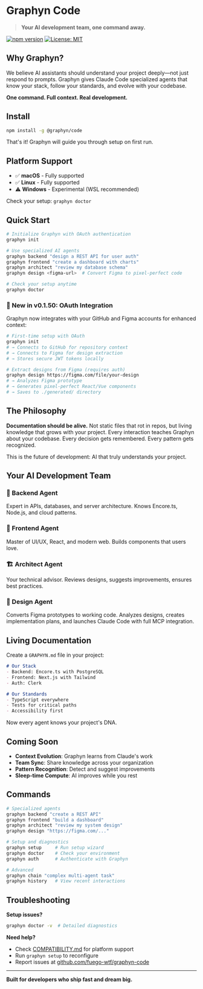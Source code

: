 # Graphyn Code

> **Your AI development team, one command away.**

[![npm version](https://img.shields.io/npm/v/@graphyn/code.svg)](https://www.npmjs.com/package/@graphyn/code)
[![License: MIT](https://img.shields.io/badge/License-MIT-yellow.svg)](https://opensource.org/licenses/MIT)

## Why Graphyn?

We believe AI assistants should understand your project deeply—not just respond to prompts. Graphyn gives Claude Code specialized agents that know your stack, follow your standards, and evolve with your codebase.

**One command. Full context. Real development.**

## Install

```bash
npm install -g @graphyn/code
```

That's it! Graphyn will guide you through setup on first run.

## Platform Support

- ✅ **macOS** - Fully supported
- ✅ **Linux** - Fully supported  
- ⚠️ **Windows** - Experimental (WSL recommended)

Check your setup: `graphyn doctor`

## Quick Start

```bash
# Initialize Graphyn with OAuth authentication
graphyn init

# Use specialized AI agents
graphyn backend "design a REST API for user auth"
graphyn frontend "create a dashboard with charts" 
graphyn architect "review my database schema"
graphyn design <figma-url>  # Convert Figma to pixel-perfect code

# Check your setup anytime
graphyn doctor
```

### 🚀 New in v0.1.50: OAuth Integration

Graphyn now integrates with your GitHub and Figma accounts for enhanced context:

```bash
# First-time setup with OAuth
graphyn init
# → Connects to GitHub for repository context
# → Connects to Figma for design extraction
# → Stores secure JWT tokens locally

# Extract designs from Figma (requires auth)
graphyn design https://figma.com/file/your-design
# → Analyzes Figma prototype
# → Generates pixel-perfect React/Vue components
# → Saves to ./generated/ directory
```

## The Philosophy

**Documentation should be alive.** Not static files that rot in repos, but living knowledge that grows with your project. Every interaction teaches Graphyn about your codebase. Every decision gets remembered. Every pattern gets recognized.

This is the future of development: AI that truly understands your project.

## Your AI Development Team

### 🔧 Backend Agent
Expert in APIs, databases, and server architecture. Knows Encore.ts, Node.js, and cloud patterns.

### 🎨 Frontend Agent  
Master of UI/UX, React, and modern web. Builds components that users love.

### 🏗️ Architect Agent
Your technical advisor. Reviews designs, suggests improvements, ensures best practices.

### 🎨 Design Agent
Converts Figma prototypes to working code. Analyzes designs, creates implementation plans, and launches Claude Code with full MCP integration.

## Living Documentation

Create a `GRAPHYN.md` file in your project:

```markdown
# Our Stack
- Backend: Encore.ts with PostgreSQL
- Frontend: Next.js with Tailwind
- Auth: Clerk

# Our Standards
- TypeScript everywhere
- Tests for critical paths
- Accessibility first
```

Now every agent knows your project's DNA.

## Coming Soon

- **Context Evolution**: Graphyn learns from Claude's work
- **Team Sync**: Share knowledge across your organization
- **Pattern Recognition**: Detect and suggest improvements
- **Sleep-time Compute**: AI improves while you rest

## Commands

```bash
# Specialized agents
graphyn backend "create a REST API"
graphyn frontend "build a dashboard" 
graphyn architect "review my system design"
graphyn design "https://figma.com/..."

# Setup and diagnostics
graphyn setup     # Run setup wizard
graphyn doctor    # Check your environment
graphyn auth      # Authenticate with Graphyn

# Advanced
graphyn chain "complex multi-agent task"
graphyn history   # View recent interactions
```

## Troubleshooting

**Setup issues?**
```bash
graphyn doctor -v  # Detailed diagnostics
```

**Need help?**
- Check [COMPATIBILITY.md](COMPATIBILITY.md) for platform support
- Run `graphyn setup` to reconfigure
- Report issues at [github.com/fuego-wtf/graphyn-code](https://github.com/fuego-wtf/graphyn-code)

---

**Built for developers who ship fast and dream big.**